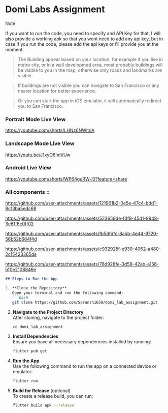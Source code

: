# Domi Labs Assignment

> [!NOTE]  
> If you want to run the code, you need to specify and API Key for that, I will also provide a working apk so that you wont need to add any api key, but in case if you run the code, please add the api keys or i'll provide you at the moment.


> The Building appear based on your location, for example if you live in metro city, or in a well developmed area, most  probably buildings will be visible to you in the map, otherwise only roads and landmarks are visible.


> If buildings are not visible you can navigate to San Francisco or any nearer location for better experience.

> Or you can start the app in iOS emulator, it will automatically redirect you to San Francisco.



### Portrait Mode Live View
https://youtube.com/shorts/LHNz6NWltnA

### Landscape Mode Live View
https://youtu.be/J1xyO6ImVUw

### Android Live View
https://youtube.com/shorts/WP64guRW-l0?feature=share

### All components ::



https://github.com/user-attachments/assets/121961b2-0e5e-47c4-bdd1-8c13ba5edc68



https://github.com/user-attachments/assets/523659de-f3f9-45d1-9948-3e61f6c0ff02



https://github.com/user-attachments/assets/fb5dfdfc-8abb-4e44-9720-56b52b664f4d



https://github.com/user-attachments/assets/c932925f-e939-4062-a480-2c15423365da



https://github.com/user-attachments/assets/76d928fe-3d58-42ab-a156-bf0e2108846e




```markdown
## Steps to Run the App

1. **Clone the Repository**  
   Open your terminal and run the following command:
   ```bash
   git clone https://github.com/Saransh1650/domi_lab_assignment.git
   ```

2. **Navigate to the Project Directory**  
   After cloning, navigate to the project folder:
   ```bash
   cd domi_lab_assignment
   ```

3. **Install Dependencies**  
   Ensure you have all necessary dependencies installed by running:
   ```bash
   flutter pub get
   ```

4. **Run the App**  
   Use the following command to run the app on a connected device or emulator:
   ```bash
   flutter run
   ```

5. **Build for Release** (optional)  
   To create a release build, you can run:
   ```bash
   flutter build apk --release
   ```










